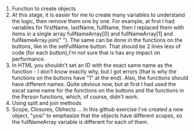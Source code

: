 1. Function to create objects
2. At this stage, it is easier for me to create many variables to understand the logic, then remove them one by one.
For example, at first I had variables for firstName, lastName, fullName, then I replaced them with items in a single array fullNameArray[0] and fullNameArray[1] and fullNameArray.join(" "). The same can be done in the functions on the buttons, like in the setFullName button. That should be 2 lines less of code (for each button),I'm not sure that is has any impact on performance.
3. In HTML you shouldn't set an ID with the exact same name as the function - I don't know exactly why, but I got errors (that is why the functions on the buttons have "1" at the end). Also, the functions should have different names. Quite obvious now, but at first I had used the excat same name for the functions on the buttons and the functions in the Person functions, which, of course, didn't work.
4. Using split and join methods
5. Scope, Closures, Obhects ... In this github exercise I've created a new object, "yosi" to emphasize that the objects have different scopes, so the fullNameArray variable is different for each of them.
